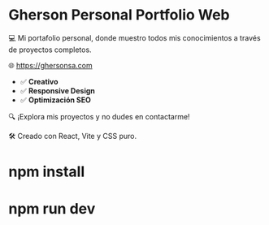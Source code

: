 # Gherson Personal Portfolio Web

💻 Mi portafolio personal, donde muestro todos mis conocimientos a través de proyectos completos.

🌐​ https://ghersonsa.com

- ✅​​ **Creativo**
- ✅​ **Responsive Design**
- ✅ **Optimización SEO**

🔍 ¡Explora mis proyectos y no dudes en contactarme!

🛠️ Creado con React, Vite y CSS puro.

# npm install
# npm run dev
